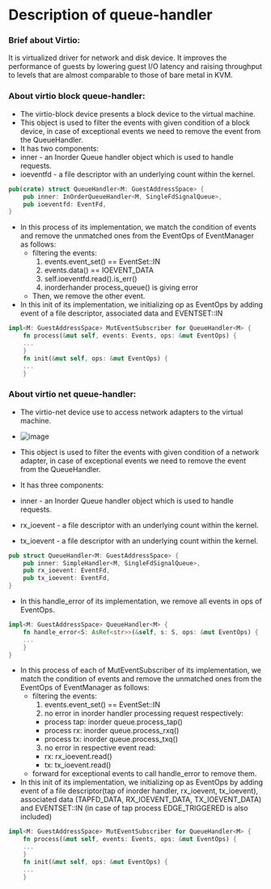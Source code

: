 # Description of queue-handler

### Brief about Virtio:  
It is virtualized driver for network and disk device. It improves the performance of guests by lowering guest I/O latency and
raising throughput to levels that are almost comparable to those of bare metal in KVM.

### About virtio block queue-handler:
- The virtio-block device presents a block device to the virtual machine.
- This object is used to filter the events with given condition of a block device, in case of exceptional events we need to remove the event from the QueueHandler.
- It has two components:
- inner - an Inorder Queue handler object which is used to handle requests.
- ioeventfd - a file descriptor with an underlying count within the kernel.
```rs
pub(crate) struct QueueHandler<M: GuestAddressSpace> {
    pub inner: InOrderQueueHandler<M, SingleFdSignalQueue>,
    pub ioeventfd: EventFd,
}
```

- In this process of its implementation, we match the condition of events and remove the unmatched ones from the EventOps of EventManager as follows:
  - filtering the events:
    1. events.event\_set() == EventSet::IN
    2. events.data() == IOEVENT_DATA
    3. self.ioeventfd.read().is\_err()
    4. inorderhander process\_queue() is giving error
  - Then, we remove the other event.  
- In this init of its implementation, we initializing op as EventOps by adding event of a file descriptor, associated data and EVENTSET::IN 
```rs
impl<M: GuestAddressSpace> MutEventSubscriber for QueueHandler<M> {      
    fn process(&mut self, events: Events, ops: &mut EventOps) {
    ...
    }
    fn init(&mut self, ops: &mut EventOps) {
    ...
    }
```
### About virtio net queue-handler:
- The virtio-net device use to access network adapters to the virtual machine.
- ![image](https://user-images.githubusercontent.com/70102514/189861275-e2c79fbb-8bd9-4131-9961-6fc9a81c3dfd.png)

- This object is used to filter the events with given condition of a network adapter, in case of exceptional events we need to remove the event from the QueueHandler.
- It has three components:
- inner - an Inorder Queue handler object which is used to handle requests.
- rx_ioevent - a file descriptor with an underlying count within the kernel.
- tx_ioevent - a file descriptor with an underlying count within the kernel.
```rs
pub struct QueueHandler<M: GuestAddressSpace> {
    pub inner: SimpleHandler<M, SingleFdSignalQueue>,
    pub rx_ioevent: EventFd,
    pub tx_ioevent: EventFd,
}
```

- In this handle_error of its implementation, we remove all events in ops of EventOps.  

```rs
impl<M: GuestAddressSpace> QueueHandler<M> {
    fn handle_error<S: AsRef<str>>(&self, s: S, ops: &mut EventOps) {
    ...
    }
}
```
- In this process of each of MutEventSubscriber of its implementation, we match the condition of events and remove the unmatched ones from the EventOps of EventManager as follows:
  - filtering the events:
    1. events.event\_set() == EventSet::IN
    2. no error in inorder handler processing request respectively:
      - process tap: inorder queue.process_tap()
      - process rx: inorder queue.process_rxq()
      - process tx: inorder queue.process_txq()
    3. no error in respective event read:
      - rx: rx_ioevent.read()
      - tx: tx_ioevent.read()
  - forward for exceptional events to call handle_error to remove them.
- In this init of its implementation, we initializing op as EventOps by adding event of a file descriptor(tap of inorder handler, rx_ioevent, tx_ioevent), associated data (TAPFD_DATA, RX_IOEVENT_DATA, TX_IOEVENT_DATA) and EVENTSET::IN (in case of tap process EDGE_TRIGGERED is also included)
```rs
impl<M: GuestAddressSpace> MutEventSubscriber for QueueHandler<M> {  
    fn process(&mut self, events: Events, ops: &mut EventOps) {
    ...
    }
    fn init(&mut self, ops: &mut EventOps) {
    ...
    }
```

